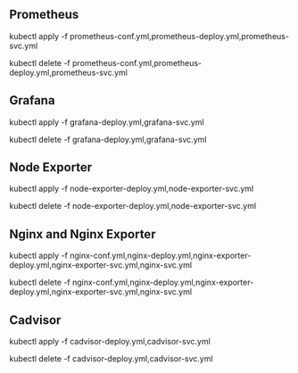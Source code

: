 ## Prometheus ##

kubectl apply -f prometheus-conf.yml,prometheus-deploy.yml,prometheus-svc.yml

kubectl delete -f prometheus-conf.yml,prometheus-deploy.yml,prometheus-svc.yml

## Grafana ##

kubectl apply -f grafana-deploy.yml,grafana-svc.yml

kubectl delete -f grafana-deploy.yml,grafana-svc.yml

## Node Exporter ##

kubectl apply -f node-exporter-deploy.yml,node-exporter-svc.yml

kubectl delete -f node-exporter-deploy.yml,node-exporter-svc.yml

## Nginx and Nginx Exporter ##

kubectl apply -f nginx-conf.yml,nginx-deploy.yml,nginx-exporter-deploy.yml,nginx-exporter-svc.yml,nginx-svc.yml

kubectl delete -f nginx-conf.yml,nginx-deploy.yml,nginx-exporter-deploy.yml,nginx-exporter-svc.yml,nginx-svc.yml

## Cadvisor ##

kubectl apply -f cadvisor-deploy.yml,cadvisor-svc.yml

kubectl delete -f cadvisor-deploy.yml,cadvisor-svc.yml

